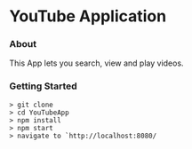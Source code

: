 # YouTube Application

### About
This App lets you search, view and play videos.

### Getting Started

```
> git clone 
> cd YouTubeApp
> npm install
> npm start
> navigate to `http://localhost:8080/
```

